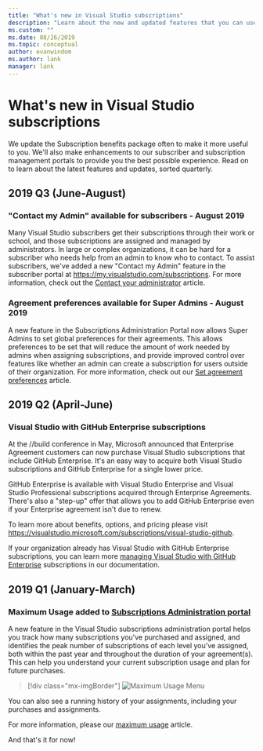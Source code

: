 ```yaml
---
title: "What's new in Visual Studio subscriptions"
description: "Learn about the new and updated features that you can use to manage Visual Studio subscriptions."
ms.custom: ""
ms.date: 08/26/2019
ms.topic: conceptual
author: evanwindom
ms.author: lank
manager: lank
---
```

# What&#39;s new in Visual Studio subscriptions

We update the Subscription benefits package often to make it more useful to you. We'll also make enhancements to our subscriber and subscription management portals to provide you the best possible experience.  Read on to learn about the latest features and updates, sorted quarterly.

## 2019 Q3 (June-August)

### "Contact my Admin" available for subscribers - August 2019
Many Visual Studio subscribers get their subscriptions through their work or school, and those subscriptions are assigned and managed by administrators.  In large or complex organizations, it can be hard for a subscriber who needs help from an admin to know who to contact.  To assist subscribers, we've added a new "Contact my Admin" feature in the subscriber portal at https://my.visualstudio.com/subscriptions. For more information, check out the [Contact your administrator](contact-my-admin.md) article. 

### Agreement preferences available for Super Admins - August 2019
A new feature in the Subscriptions Administration Portal now allows Super Admins to set global preferences for their agreements.  This allows preferences to be set that will reduce the amount of work needed by admins when assigning subscriptions, and provide improved control over features like whether an admin can create a subscription for users outside of their organization.  For more information, check out our [Set agreement preferences](admin-prefs.md) article. 

## 2019 Q2 (April-June)

### Visual Studio with GitHub Enterprise subscriptions
At the //build conference in May, Microsoft announced that Enterprise Agreement customers can now purchase Visual Studio subscriptions that include GitHub Enterprise.  It's an easy way to acquire both Visual Studio subscriptions and GitHub Enterprise for a single lower price.  

GitHub Enterprise is available with Visual Studio Enterprise and Visual Studio Professional subscriptions acquired through Enterprise Agreements. There's also a "step-up" offer that allows you to add GitHub Enterprise even if your Enterprise agreement isn't due to renew.

To learn more about benefits, options, and pricing please visit https://visualstudio.microsoft.com/subscriptions/visual-studio-github. 

If your organization already has Visual Studio with GitHub Enterprise subscriptions, you can learn more [managing Visual Studio with GitHub Enterprise](assign-github.md) subscriptions in our documentation.  

## 2019 Q1 (January-March)

### Maximum Usage added to [Subscriptions Administration portal](https://manage.visualstudio.com)
A new feature in the Visual Studio subscriptions administration portal helps you track how many subscriptions you've purchased and assigned, and identifies the peak number of subscriptions of each level you've assigned, both within the past year and throughout the duration of your agreement(s). This can help you understand your current subscription usage and plan for future purchases. 

  > [!div class="mx-imgBorder"]
  > ![Maximum Usage Menu](_img/maximum-usage/maximum-usage-menu.png)

You can also see a running history of your assignments, including your purchases and assignments.   

For more information, please our [maximum usage](maximum-usage.md) article. 





And that's it for now!

